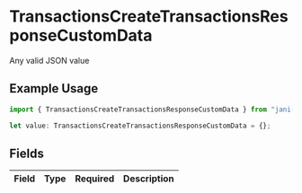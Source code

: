 # TransactionsCreateTransactionsResponseCustomData

Any valid JSON value

## Example Usage

```typescript
import { TransactionsCreateTransactionsResponseCustomData } from "jani-payments/models/operations";

let value: TransactionsCreateTransactionsResponseCustomData = {};
```

## Fields

| Field       | Type        | Required    | Description |
| ----------- | ----------- | ----------- | ----------- |